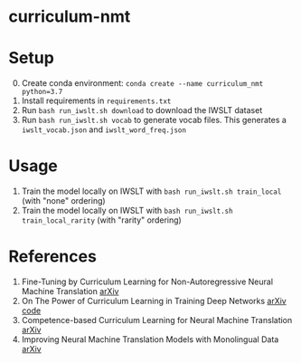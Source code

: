 # curriculum-nmt

# Setup

0. Create conda environment: `conda create --name curriculum_nmt python=3.7`
1. Install requirements in `requirements.txt`
1. Run `bash run_iwslt.sh download` to download the IWSLT dataset
1. Run `bash run_iwslt.sh vocab` to generate vocab files. This generates a
    `iwslt_vocab.json` and `iwslt_word_freq.json`

# Usage
1. Train the model locally on IWSLT with `bash run_iwslt.sh train_local` (with "none" ordering)
2. Train the model locally on IWSLT with `bash run_iwslt.sh train_local_rarity` (with "rarity" ordering)

# References
1. Fine-Tuning by Curriculum Learning for Non-Autoregressive
Neural Machine Translation [arXiv](https://arxiv.org/abs/1911.08717)
2. On The Power of Curriculum Learning in Training Deep Networks [arXiv](https://arxiv.org/abs/1904.03626) [code](https://github.com/GuyHacohen/curriculum_learning)
3. Competence-based Curriculum Learning for Neural Machine Translation [arXiv](https://arxiv.org/abs/1903.09848)
4. Improving Neural Machine Translation Models with Monolingual Data [arXiv](https://arxiv.org/abs/1511.06709)
